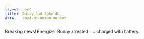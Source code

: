 ```yaml
---
layout: post
title:  Daily Dad Joke 4U
date:   2024-03-08T00:00:00Z
---
```

Breaking news! Energizer Bunny arrested... ...charged with battery.
